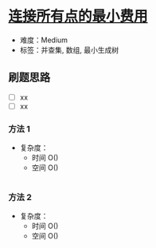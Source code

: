 # [连接所有点的最小费用](https://leetcode-cn.com/problems/min-cost-to-connect-all-points/)

- 难度：Medium
- 标签：并查集, 数组, 最小生成树

## 刷题思路

- [ ] xx
- [ ] xx

### 方法 1

- 复杂度：
    - 时间 O()
    - 空间 O()

``` js

```

### 方法 2

- 复杂度：
    - 时间 O()
    - 空间 O()

``` js

```
